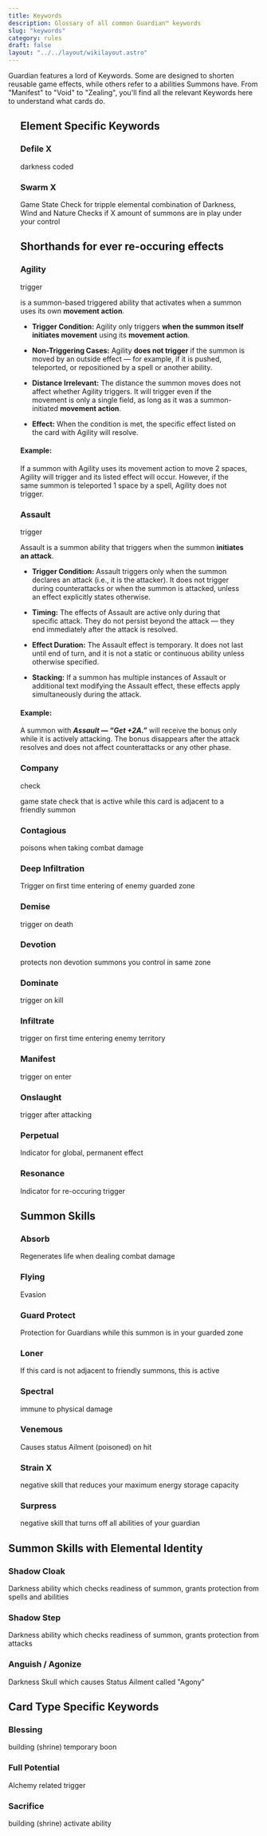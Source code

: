 ```yaml
---
title: Keywords
description: Glossary of all common Guardian™ keywords
slug: "keywords"
category: rules
draft: false
layout: "../../layout/wikilayout.astro"
---
```


Guardian features a lord of Keywords. Some are designed to shorten reusable game effects, while others refer to a abilities Summons have. From "Manifest" to "Void" to "Zealing", you'll find all the relevant Keywords here to understand what cards do.

<section class="rules-section">

## Element Specific Keywords

### Defile X

darkness coded

### Swarm X

Game State Check for tripple elemental combination of Darkness, Wind and Nature
Checks if X amount of summons are in play under your control

</section>

<section class="rules-section even">

## Shorthands for ever re-occuring effects

<div class="keyword-heading">
<h3 class="keyword agility">Agility</h3>
<span class="type-badge trigger">trigger</span>
</div>

is a summon-based triggered ability that activates when a summon uses its own **movement action**.

- **Trigger Condition:** Agility only triggers **when the summon itself initiates movement** using its **movement action**.

- **Non-Triggering Cases:** Agility **does not trigger** if the summon is moved by an outside effect — for example, if it is pushed, teleported, or repositioned by a spell or another ability.

- **Distance Irrelevant:** The distance the summon moves does not affect whether Agility triggers. It will trigger even if the movement is only a single field, as long as it was a summon-initiated **movement action**.

- **Effect:** When the condition is met, the specific effect listed on the card with Agility will resolve.

#### Example:

If a summon with Agility uses its movement action to move 2 spaces, Agility will trigger and its listed effect will occur. However, if the same summon is teleported 1 space by a spell, Agility does not trigger.

<div class="keyword-heading">
<h3 class="keyword assault">Assault</h3>
<span class="type-badge trigger">trigger</span>
</div>

Assault is a summon ability that triggers when the summon **initiates an attack**.

- **Trigger Condition:** Assault triggers only when the summon declares an attack (i.e., it is the attacker). It does not trigger during counterattacks or when the summon is attacked, unless an effect explicitly states otherwise.

- **Timing:** The effects of Assault are active only during that specific attack. They do not persist beyond the attack — they end immediately after the attack is resolved.

- **Effect Duration:** The Assault effect is temporary. It does not last until end of turn, and it is not a static or continuous ability unless otherwise specified.

- **Stacking:** If a summon has multiple instances of Assault or additional text modifying the Assault effect, these effects apply simultaneously during the attack.

#### Example:

A summon with **_Assault — “Get +2A.”_** will receive the bonus only while it is actively attacking. The bonus disappears after the attack resolves and does not affect counterattacks or any other phase.

<div class="keyword-heading">
<h3 class="keyword skill">Company</h3>
<span class="type-badge check">check</span>
</div>

game state check that is active while this card is adjacent to a friendly summon

### Contagious

poisons when taking combat damage

### Deep Infiltration

Trigger on first time entering of enemy guarded zone

### Demise

trigger on death

### Devotion

protects non devotion summons you control in same zone

### Dominate

trigger on kill

### Infiltrate

trigger on first time entering enemy territory

### Manifest

trigger on enter

### Onslaught

trigger after attacking

### Perpetual

Indicator for global, permanent effect

### Resonance

Indicator for re-occuring trigger

</section>

<section class="rules-section">

## Summon Skills

### Absorb

Regenerates life when dealing combat damage

### Flying

Evasion

### Guard Protect

Protection for Guardians while this summon is in your guarded zone

### Loner

If this card is not adjacent to friendly summons, this is active

### Spectral

immune to physical damage

### Venemous

Causes status Ailment (poisoned) on hit

### Strain X

negative skill that reduces your maximum energy storage capacity

### Surpress

negative skill that turns off all abilities of your guardian

</section>

## Summon Skills with Elemental Identity

### Shadow Cloak

Darkness ability which checks readiness of summon, grants protection from spells and abilities

### Shadow Step

Darkness ability which checks readiness of summon, grants protection from attacks

### Anguish / Agonize

Darkness Skull which causes Status Ailment called "Agony"

## Card Type Specific Keywords

### Blessing

building (shrine) temporary boon

### Full Potential

Alchemy related trigger

### Sacrifice

building (shrine) activate ability

<style>

    .rules-section {
    background-color: var(--clr-neutral-800);
    padding-inline: 1.5rem;

    &.even {
        background-color: var(--clr-neutral-700);
    }
  }

    </style>
